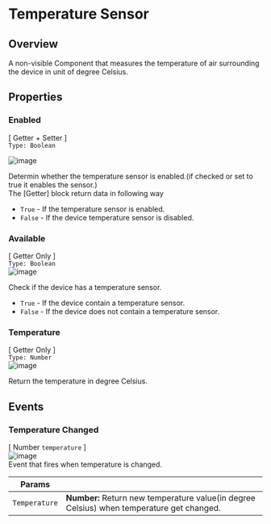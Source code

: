 # Temperature Sensor

## Overview
  
A non-visible Component that measures the temperature of air surrounding the device in unit of degree Celsius.

  
## Properties

  

### Enabled 
[ Getter + Setter ]  
`Type: Boolean`       

![image](url)  

Determin whether the temperature sensor is enabled.(if checked or set to true it enables the sensor.)  
The [Getter] block return data in following way

* `True` - If the temperature sensor is enabled. 
* `False` - If the device temperature sensor is disabled. 


  
### Available 
[ Getter Only ]  
`Type: Boolean`     
![image](url)   

Check if the device has a temperature sensor. 
* `True` - If the device contain a temperature sensor. 
* `False` - If the device does not contain a temperature sensor. 




### Temperature 
[ Getter Only ]  
`Type: Number`      
![image](url)   

Return the temperature in degree Celsius.
## Events  
### Temperature Changed  
[ Number `temperature` ]   
![image](url)  
Event that fires when temperature is changed.  

Params           |  []()       
---------------- | ------- 
`Temperature`          | **Number:**  Return new temperature value(in degree Celsius) when temperature get changed.
